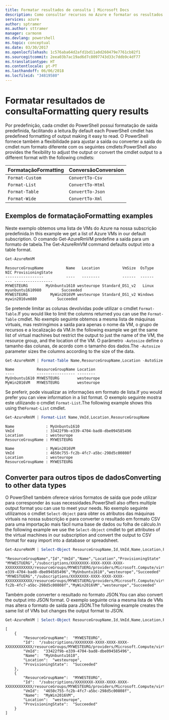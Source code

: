 ```yaml
---
title: Formatar resultados de consulta | Microsoft Docs
description: Como consultar recursos no Azure e formatar os resultados.
services: azure
author: sptramer
ms.author: sttramer
manager: carmonm
ms.devlang: powershell
ms.topic: conceptual
ms.date: 03/30/2017
ms.openlocfilehash: 1c576aba64d2afd1bd11a0d260479e7761cb82f1
ms.sourcegitcommit: 2eea03b7ac19ad6d7c8097743d33c7ddb9c4df77
ms.translationtype: HT
ms.contentlocale: pt-PT
ms.lasthandoff: 06/06/2018
ms.locfileid: "34819580"
---
```

# <a name="formatting-query-results"></a><span data-ttu-id="50cd6-103">Formatar resultados de consulta</span><span class="sxs-lookup"><span data-stu-id="50cd6-103">Formatting query results</span></span>

<span data-ttu-id="50cd6-104">Por predefinição, cada cmdlet do PowerShell possui formatação de saída predefinida, facilitando a leitura.</span><span class="sxs-lookup"><span data-stu-id="50cd6-104">By default each PowerShell cmdlet has predefined formatting of output making it easy to read.</span></span>  <span data-ttu-id="50cd6-105">O PowerShell fornece também a flexibilidade para ajustar a saída ou converter a saída do cmdlet num formato diferente com os seguintes cmdlets:</span><span class="sxs-lookup"><span data-stu-id="50cd6-105">PowerShell also provides the flexibility to adjust the output or convert the cmdlet output to a different format with the following cmdlets:</span></span>

| <span data-ttu-id="50cd6-106">Formatação</span><span class="sxs-lookup"><span data-stu-id="50cd6-106">Formatting</span></span>      | <span data-ttu-id="50cd6-107">Conversão</span><span class="sxs-lookup"><span data-stu-id="50cd6-107">Conversion</span></span>       |
|-----------------|------------------|
| `Format-Custom` | `ConvertTo-Csv`  |
| `Format-List`   | `ConvertTo-Html` |
| `Format-Table`  | `ConvertTo-Json` |
| `Format-Wide`   | `ConvertTo-Xml`  |

## <a name="formatting-examples"></a><span data-ttu-id="50cd6-108">Exemplos de formatação</span><span class="sxs-lookup"><span data-stu-id="50cd6-108">Formatting examples</span></span>

<span data-ttu-id="50cd6-109">Neste exemplo obtemos uma lista de VMs do Azure na nossa subscrição predefinida.</span><span class="sxs-lookup"><span data-stu-id="50cd6-109">In this example we get a list of Azure VMs in our default subscription.</span></span>  <span data-ttu-id="50cd6-110">O comando Get-AzureRmVM predefine a saída para um formato de tabela.</span><span class="sxs-lookup"><span data-stu-id="50cd6-110">The Get-AzureRmVM command defaults output into a table format.</span></span>

```powershell
Get-AzureRmVM
```

```
ResourceGroupName          Name   Location          VmSize  OsType              NIC ProvisioningState
-----------------          ----   --------          ------  ------              --- -----------------
MYWESTEURG        MyUnbuntu1610 westeurope Standard_DS1_v2   Linux myunbuntu1610980         Succeeded
MYWESTEURG          MyWin2016VM westeurope Standard_DS1_v2 Windows   mywin2016vm880         Succeeded
```

<span data-ttu-id="50cd6-111">Se pretende limitar as colunas devolvidas pode utilizar o cmdlet `Format-Table`.</span><span class="sxs-lookup"><span data-stu-id="50cd6-111">If you would like to limit the columns returned you can use the `Format-Table` cmdlet.</span></span> <span data-ttu-id="50cd6-112">No exemplo seguinte obtemos a mesma lista de máquinas virtuais, mas restringimos a saída para apenas o nome da VM, o grupo de recursos e a localização da VM.</span><span class="sxs-lookup"><span data-stu-id="50cd6-112">In the following example we get the same list of virtual machines but restrict the output to just the name of the VM, the resource group, and the location of the VM.</span></span>  <span data-ttu-id="50cd6-113">O parâmetro `-Autosize` define o tamanho das colunas, de acordo com o tamanho dos dados.</span><span class="sxs-lookup"><span data-stu-id="50cd6-113">The `-Autosize` parameter sizes the columns according to the size of the data.</span></span>

```powershell
Get-AzureRmVM | Format-Table Name,ResourceGroupName,Location -AutoSize
```

```
Name          ResourceGroupName Location
----          ----------------- --------
MyUnbuntu1610 MYWESTEURG        westeurope
MyWin2016VM   MYWESTEURG        westeurope
```

<span data-ttu-id="50cd6-114">Se preferir, pode visualizar as informações em formato de lista.</span><span class="sxs-lookup"><span data-stu-id="50cd6-114">If you would prefer you can view information in a list format.</span></span> <span data-ttu-id="50cd6-115">O exemplo seguinte mostra este utilizando o cmdlet `Format-List`.</span><span class="sxs-lookup"><span data-stu-id="50cd6-115">The following example shows this using the`Format-List` cmdlet.</span></span>

```powershell
Get-AzureRmVM | Format-List Name,VmId,Location,ResourceGroupName
```

```
Name              : MyUnbuntu1610
VmId              : 33422f9b-e339-4704-bad8-dbe094585496
Location          : westeurope
ResourceGroupName : MYWESTEURG

Name              : MyWin2016VM
VmId              : 4650c755-fc2b-4fc7-a5bc-298d5c00808f
Location          : westeurope
ResourceGroupName : MYWESTEURG
```

## <a name="converting-to-other-data-types"></a><span data-ttu-id="50cd6-116">Converter para outros tipos de dados</span><span class="sxs-lookup"><span data-stu-id="50cd6-116">Converting to other data types</span></span>

<span data-ttu-id="50cd6-117">O PowerShell também oferece vários formatos de saída que pode utilizar para corresponder às suas necessidades.</span><span class="sxs-lookup"><span data-stu-id="50cd6-117">PowerShell also offers multiple output format you can use to meet your needs.</span></span>  <span data-ttu-id="50cd6-118">No exemplo seguinte utilizamos o cmdlet `Select-Object` para obter os atributos das máquinas virtuais na nossa subscrição e para converter o resultado em formato CSV para uma importação mais fácil numa base de dados ou folha de cálculo.</span><span class="sxs-lookup"><span data-stu-id="50cd6-118">In the following example we use the `Select-Object` cmdlet to get attributes of the virtual machines in our subscription and convert the output to CSV format for easy import into a database or spreadsheet.</span></span>

```powershell
Get-AzureRmVM | Select-Object ResourceGroupName,Id,VmId,Name,Location,ProvisioningState | ConvertTo-Csv -NoTypeInformation
```

```
"ResourceGroupName","Id","VmId","Name","Location","ProvisioningState"
"MYWESTUERG","/subscriptions/XXXXXXXX-XXXX-XXXX-XXXX-XXXXXXXXXXXX/resourceGroups/MYWESTUERG/providers/Microsoft.Compute/virtualMachines/MyUnbuntu1610","33422f9b-e339-4704-bad8-dbe094585496","MyUnbuntu1610","westeurope","Succeeded"
"MYWESTUERG","/subscriptions/XXXXXXXX-XXXX-XXXX-XXXX-XXXXXXXXXXXX/resourceGroups/MYWESTUERG/providers/Microsoft.Compute/virtualMachines/MyWin2016VM","4650c755-fc2b-4fc7-a5bc-298d5c00808f","MyWin2016VM","westeurope","Succeeded"
```

<span data-ttu-id="50cd6-119">Também pode converter o resultado no formato JSON.</span><span class="sxs-lookup"><span data-stu-id="50cd6-119">You can also convert the output into JSON format.</span></span>  <span data-ttu-id="50cd6-120">O exemplo seguinte cria a mesma lista de VMs mas altera o formato de saída para JSON.</span><span class="sxs-lookup"><span data-stu-id="50cd6-120">The following example creates the same list of VMs but changes the output format to JSON.</span></span>

```powershell
Get-AzureRmVM | Select-Object ResourceGroupName,Id,VmId,Name,Location,ProvisioningState | ConvertTo-Json
```

```
[
    {
        "ResourceGroupName":  "MYWESTEURG",
        "Id":  "/subscriptions/XXXXXXXX-XXXX-XXXX-XXXX-XXXXXXXXXXXX/resourceGroups/MYWESTEURG/providers/Microsoft.Compute/virtualMachines/MyUnbuntu1610",
        "VmId":  "33422f9b-e339-4704-bad8-dbe094585496",
        "Name":  "MyUnbuntu1610",
        "Location":  "westeurope",
        "ProvisioningState":  "Succeeded"
    },
    {
        "ResourceGroupName":  "MYWESTEURG",
        "Id":  "/subscriptions/XXXXXXXX-XXXX-XXXX-XXXX-XXXXXXXXXXXX/resourceGroups/MYWESTEURG/providers/Microsoft.Compute/virtualMachines/MyWin2016VM",
        "VmId":  "4650c755-fc2b-4fc7-a5bc-298d5c00808f",
        "Name":  "MyWin2016VM",
        "Location":  "westeurope",
        "ProvisioningState":  "Succeeded"
    }
]
```
